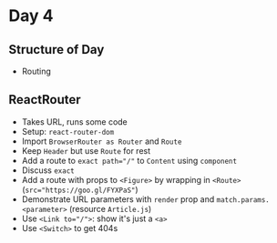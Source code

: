 # Day 4

## Structure of Day
- Routing

## ReactRouter
- Takes URL, runs some code
- Setup: `react-router-dom`
- Import `BrowserRouter as Router` and `Route`
- Keep `Header` but use `Route` for rest
- Add a route to `exact path="/"` to `Content` using `component`
- Discuss `exact`
- Add a route with props to `<Figure>` by wrapping in `<Route>` (`src="https://goo.gl/FYXPaS"`)
- Demonstrate URL parameters with `render` prop and `match.params.<parameter>` (resource `Article.js`)
- Use `<Link to="/">`: show it's just a `<a>`
- Use `<Switch>` to get 404s
